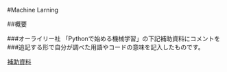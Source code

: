 #Machine Larning

##概要

###オーライリー社 「Pythonで始める機械学習」の下記補助資料にコメントを  
###追記する形で自分が調べた用語やコードの意味を記入したものです。

[補助資料](https://github.com/amueller/introduction_to_ml_with_python)
